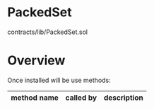 # PackedSet

contracts/lib/PackedSet.sol

# Overview

Once installed will be use methods:

| **method name** | **called by** | **description** |
|-|-|-|
